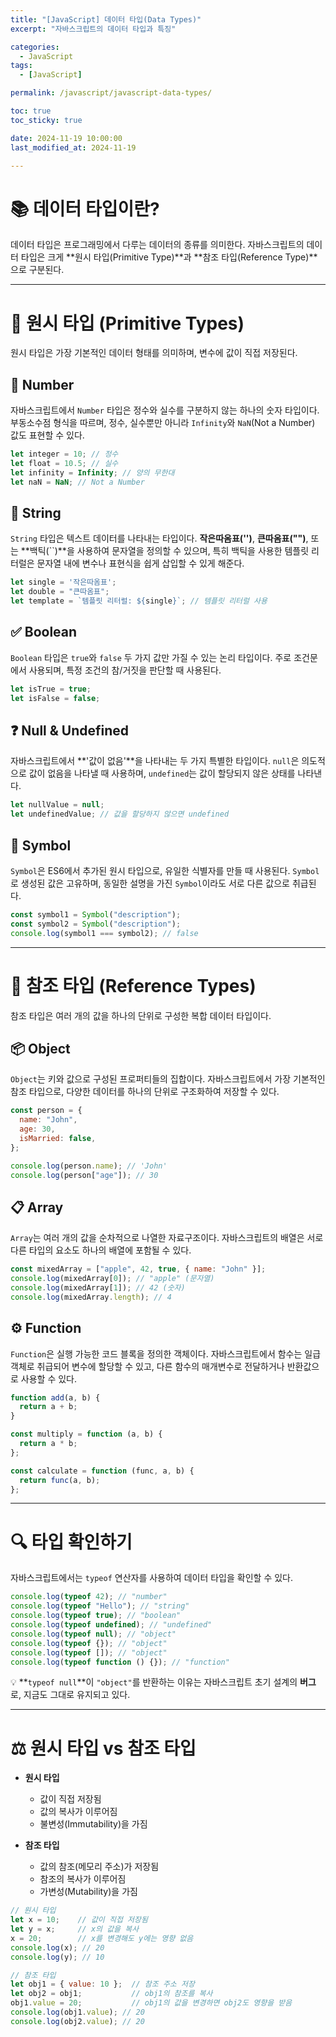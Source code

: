 ```yaml
---
title: "[JavaScript] 데이터 타입(Data Types)"
excerpt: "자바스크립트의 데이터 타입과 특징"

categories:
  - JavaScript
tags:
  - [JavaScript]

permalink: /javascript/javascript-data-types/

toc: true
toc_sticky: true

date: 2024-11-19 10:00:00
last_modified_at: 2024-11-19

---
```


# 📚 데이터 타입이란?

데이터 타입은 프로그래밍에서 다루는 데이터의 종류를 의미한다. 자바스크립트의 데이터 타입은 크게 **원시 타입(Primitive Type)**과 **참조 타입(Reference Type)**으로 구분된다.

---

# 💫 원시 타입 (Primitive Types)

원시 타입은 가장 기본적인 데이터 형태를 의미하며, 변수에 값이 직접 저장된다.

## 🔢 Number

자바스크립트에서 `Number` 타입은 정수와 실수를 구분하지 않는 하나의 숫자 타입이다. 부동소수점 형식을 따르며, 정수, 실수뿐만 아니라 `Infinity`와 `NaN`(Not a Number) 값도 표현할 수 있다.

```javascript
let integer = 10; // 정수
let float = 10.5; // 실수
let infinity = Infinity; // 양의 무한대
let naN = NaN; // Not a Number
```

## 📝 String

`String` 타입은 텍스트 데이터를 나타내는 타입이다. **작은따옴표('')**, **큰따옴표("")**, 또는 **백틱(``)**을 사용하여 문자열을 정의할 수 있으며, 특히 백틱을 사용한 템플릿 리터럴은 문자열 내에 변수나 표현식을 쉽게 삽입할 수 있게 해준다.

```javascript
let single = '작은따옴표';
let double = "큰따옴표";
let template = `템플릿 리터럴: ${single}`; // 템플릿 리터럴 사용
```

## ✅ Boolean

`Boolean` 타입은 `true`와 `false` 두 가지 값만 가질 수 있는 논리 타입이다. 주로 조건문에서 사용되며, 특정 조건의 참/거짓을 판단할 때 사용된다.

```javascript
let isTrue = true;
let isFalse = false;
```

## ❓ Null & Undefined

자바스크립트에서 **'값이 없음'**을 나타내는 두 가지 특별한 타입이다. `null`은 의도적으로 값이 없음을 나타낼 때 사용하며, `undefined`는 값이 할당되지 않은 상태를 나타낸다.

```javascript
let nullValue = null;
let undefinedValue; // 값을 할당하지 않으면 undefined
```

## 🔐 Symbol

`Symbol`은 ES6에서 추가된 원시 타입으로, 유일한 식별자를 만들 때 사용된다. `Symbol`로 생성된 값은 고유하며, 동일한 설명을 가진 `Symbol`이라도 서로 다른 값으로 취급된다.

```javascript
const symbol1 = Symbol("description");
const symbol2 = Symbol("description");
console.log(symbol1 === symbol2); // false
```

---

# 🔄 참조 타입 (Reference Types)

참조 타입은 여러 개의 값을 하나의 단위로 구성한 복합 데이터 타입이다.

## 📦 Object

`Object`는 키와 값으로 구성된 프로퍼티들의 집합이다. 자바스크립트에서 가장 기본적인 참조 타입으로, 다양한 데이터를 하나의 단위로 구조화하여 저장할 수 있다.

```javascript
const person = {
  name: "John",
  age: 30,
  isMarried: false,
};

console.log(person.name); // 'John'
console.log(person["age"]); // 30
```

## 📋 Array

`Array`는 여러 개의 값을 순차적으로 나열한 자료구조이다. 자바스크립트의 배열은 서로 다른 타입의 요소도 하나의 배열에 포함될 수 있다.

```javascript
const mixedArray = ["apple", 42, true, { name: "John" }];
console.log(mixedArray[0]); // "apple" (문자열)
console.log(mixedArray[1]); // 42 (숫자)
console.log(mixedArray.length); // 4
```

## ⚙️ Function

`Function`은 실행 가능한 코드 블록을 정의한 객체이다. 자바스크립트에서 함수는 일급 객체로 취급되어 변수에 할당할 수 있고, 다른 함수의 매개변수로 전달하거나 반환값으로 사용할 수 있다.

```javascript
function add(a, b) {
  return a + b;
}

const multiply = function (a, b) {
  return a * b;
};

const calculate = function (func, a, b) {
  return func(a, b);
};
```

---

# 🔍 타입 확인하기

자바스크립트에서는 `typeof` 연산자를 사용하여 데이터 타입을 확인할 수 있다.

```javascript
console.log(typeof 42); // "number"
console.log(typeof "Hello"); // "string"
console.log(typeof true); // "boolean"
console.log(typeof undefined); // "undefined"
console.log(typeof null); // "object"
console.log(typeof {}); // "object"
console.log(typeof []); // "object"
console.log(typeof function () {}); // "function"
```

💡 **`typeof null`**이 `"object"`를 반환하는 이유는 자바스크립트 초기 설계의 **버그**로, 지금도 그대로 유지되고 있다.

---

# ⚖️ 원시 타입 vs 참조 타입

- **원시 타입**
  - 값이 직접 저장됨
  - 값의 복사가 이루어짐
  - 불변성(Immutability)을 가짐

- **참조 타입**
  - 값의 참조(메모리 주소)가 저장됨
  - 참조의 복사가 이루어짐
  - 가변성(Mutability)을 가짐

```javascript
// 원시 타입
let x = 10;    // 값이 직접 저장됨
let y = x;     // x의 값을 복사
x = 20;        // x를 변경해도 y에는 영향 없음
console.log(x); // 20
console.log(y); // 10

// 참조 타입
let obj1 = { value: 10 };  // 참조 주소 저장
let obj2 = obj1;           // obj1의 참조를 복사
obj1.value = 20;           // obj1의 값을 변경하면 obj2도 영향을 받음
console.log(obj1.value); // 20
console.log(obj2.value); // 20
```
